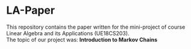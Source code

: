 # LA-Paper
This repository contains the paper written for the mini-project of course Linear Algebra and its Applications (UE18CS203).<br>
The topic of our project was: <b>Introduction to Markov Chains</b>
